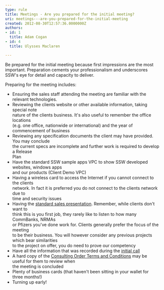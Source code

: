 ```yaml
---
type: rule
title: Meetings - Are you prepared for the initial meeting?
uri: meetings---are-you-prepared-for-the-initial-meeting
created: 2012-08-30T12:57:36.0000000Z
authors:
- id: 1
  title: Adam Cogan
- id: 4
  title: Ulysses Maclaren

---
```


 
Be prepared for the initial meeting because first impressions are the most important.                     Preparation cements your professionalism and underscores SSW's eye for detail and                     capacity to deliver.
 
Preparing for the meeting includes:

- Ensuring the sales staff attending the meeting are familiar with the relevant technologies.
- Reviewing the clients website or other available information, taking special note<br>                        nature of the clients business. It's also useful to remember the office locations<br>                        (e.g. one office, nationwide or international) and the year of commencement of business
- Reviewing any specification documents the client may have provided. You may conclude<br>                        the current specs are incomplete and further work is required to develop a Release<br>                        Plan
- Have the standard SSW sample apps VPC to show SSW developed websites, windows apps<br>                        and our products (Client Demo VPC)
- Having a wireless card to access the Internet if you cannot connect to the clients<br>                        network. In fact it is preferred you do not connect to the clients network due to<br>                        time and security issues
- Having the [standard sales presentation](http&#58;//www.ssw.com.au/SSW/Company/SSWPresentation_ver4-5.pptx). Remember, while clients don't want to<br>                        think this is you first job, they rarely like to listen to how many CommBanks, NRMAs<br>                        or Pfizers you've done work for. Clients generally prefer the focus of the meeting<br>                        to be their business. You will however consider any previous projects which bear similarities<br>                        to the project on offer, you do need to prove our competency
- Have all the information that was recorded during the [initial call](http&#58;//www.ssw.com.au/SSW/Standards/Rules/RulesToBetterInboundCalls.aspx#Preparation)
- A hard copy of the [Consulting Order Terms and Conditions](http&#58;//www.ssw.com.au/SSW/Standards/Forms/ConsultingOrderTermsConditions.aspx) may be useful for them to review when<br>                        the meeting is concluded
- Plenty of business cards (that haven't been sitting in your wallet for three months!)
- Turning up early!


